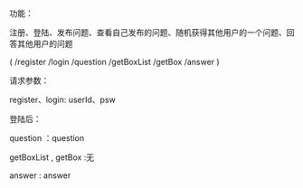 功能：

注册、登陆、发布问题、查看自己发布的问题、随机获得其他用户的一个问题、回答其他用户的问题

( /register /login /question /getBoxList /getBox /answer )

请求参数：

register、login: userId、psw

登陆后：

question  ：question

getBoxList , getBox :无

answer : answer